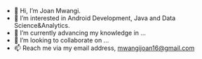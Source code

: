- 👋 Hi, I’m Joan Mwangi.
- 👀 I’m interested in Android Development, Java and Data Science&Analytics.
- 🌱 I’m currently advancing my knowledge in ...
- 💞️ I’m looking to collaborate on ...
- 📫 Reach me via my email address, mwangijoan16@gmail.com

<!---
Mwangi-joan/Mwangi-joan is a ✨ special ✨ repository because its `README.md` (this file) appears on your GitHub profile.
You can click the Preview link to take a look at your changes.
--->
